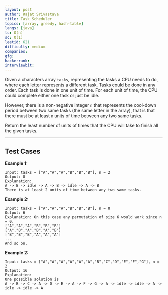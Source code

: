```yaml
---
layout: post
author: Rajat Srivastava
title: Task Scheduler
topics: [array, greedy, hash-table]
langs: [java]
tc: O(n)
sc: O(1)
leetid: 621
difficulty: medium
companies: 
gfg: 
hackerrank: 
interviewbit: 
---
```


Given a characters array `tasks`, representing the tasks a CPU needs to do, where each letter represents a different task. 
Tasks could be done in any order. 
Each task is done in one unit of time. For each unit of time, the CPU could complete either one task or just be idle.

However, there is a non-negative integer `n` that represents the cool-down period between two same tasks (the same letter in the array), 
that is that there must be at least `n` units of time between any two same tasks.

Return the least number of units of times that the CPU will take to finish all the given tasks.

---

## Test Cases

**Example 1:** 
```
Input: tasks = ["A","A","A","B","B","B"], n = 2
Output: 8
Explanation: 
A -> B -> idle -> A -> B -> idle -> A -> B
There is at least 2 units of time between any two same tasks.
```

**Example 2:** 
```
Input: tasks = ["A","A","A","B","B","B"], n = 0
Output: 6
Explanation: On this case any permutation of size 6 would work since n = 0.
["A","A","A","B","B","B"]
["A","B","A","B","A","B"]
["B","B","B","A","A","A"]
...
And so on.
```

**Example 2:**
```
Input: tasks = ["A","A","A","A","A","A","B","C","D","E","F","G"], n = 2
Output: 16
Explanation: 
One possible solution is
A -> B -> C -> A -> D -> E -> A -> F -> G -> A -> idle -> idle -> A -> idle -> idle -> A
```